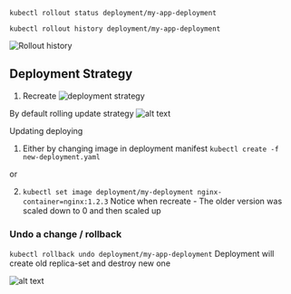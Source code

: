 ```kubectl rollout status deployment/my-app-deployment```

```kubectl rollout history deployment/my-app-deployment```

![Rollout history](image.png)


## Deployment Strategy

1. Recreate 
![deployment strategy](image-2.png)

By default rolling update strategy
![alt text](image-3.png)

Updating deploying 
1. Either by changing image in deployment manifest
```kubectl create -f new-deployment.yaml``` 

or 

2. ```kubectl set image deployment/my-deployment nginx-container=nginx:1.2.3```
Notice when recreate - The older version was scaled down to 0 and then scaled up 


### Undo a change / rollback

```kubectl rollback undo deployment/my-app-deployment```
Deployment will create old replica-set and destroy new one

![alt text](image-4.png)